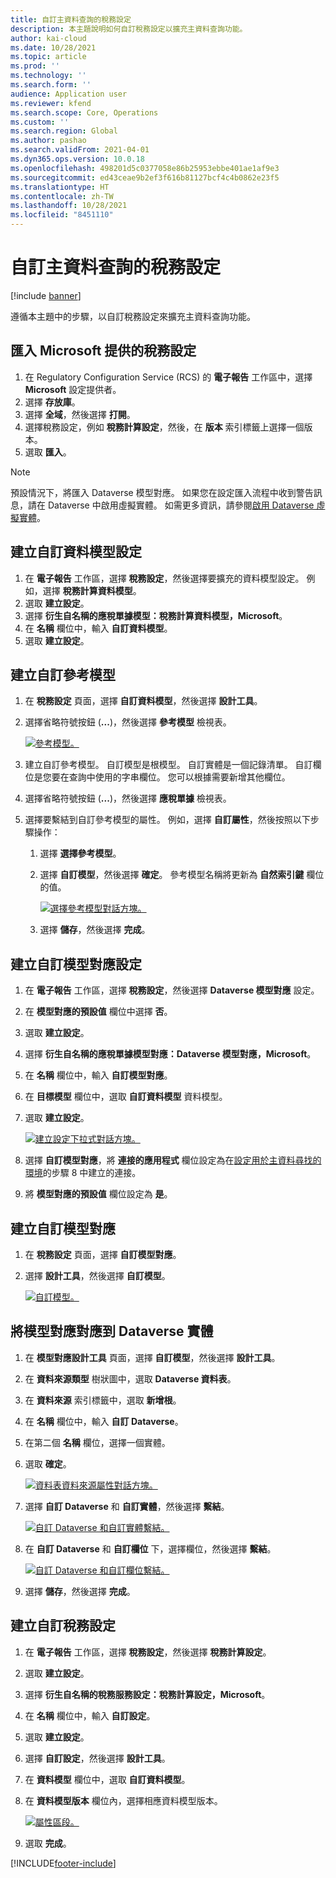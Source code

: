 ```yaml
---
title: 自訂主資料查詢的稅務設定
description: 本主題說明如何自訂稅務設定以擴充主資料查詢功能。
author: kai-cloud
ms.date: 10/28/2021
ms.topic: article
ms.prod: ''
ms.technology: ''
ms.search.form: ''
audience: Application user
ms.reviewer: kfend
ms.search.scope: Core, Operations
ms.custom: ''
ms.search.region: Global
ms.author: pashao
ms.search.validFrom: 2021-04-01
ms.dyn365.ops.version: 10.0.18
ms.openlocfilehash: 498201d5c0377058e86b25953ebbe401ae1af9e3
ms.sourcegitcommit: ed43ceae9b2ef3f616b81127bcf4c4b0862e23f5
ms.translationtype: HT
ms.contentlocale: zh-TW
ms.lasthandoff: 10/28/2021
ms.locfileid: "8451110"
---
```

# <a name="customize-tax-configurations-for-master-data-lookup"></a>自訂主資料查詢的稅務設定

[!include [banner](../includes/banner.md)]

遵循本主題中的步驟，以自訂稅務設定來擴充主資料查詢功能。

## <a name="import-a-tax-configuration-provided-by-microsoft"></a>匯入 Microsoft 提供的稅務設定

1. 在 Regulatory Configuration Service (RCS) 的 **電子報告** 工作區中，選擇 **Microsoft** 設定提供者。
2. 選擇 **存放庫**。
3. 選擇 **全域**，然後選擇 **打開**。
4. 選擇稅務設定，例如 **稅務計算設定**，然後，在 **版本** 索引標籤上選擇一個版本。
5. 選取 **匯入**。

> [!NOTE]
> 預設情況下，將匯入 Dataverse 模型對應。 如果您在設定匯入流程中收到警告訊息，請在 Dataverse 中啟用虛擬實體。 如需更多資訊，請參閱[啟用 Dataverse 虛擬實體](../../fin-ops-core/dev-itpro/power-platform/enable-virtual-entities.md)。

## <a name="create-a-customized-data-model-configuration"></a>建立自訂資料模型設定

1. 在 **電子報告** 工作區，選擇 **稅務設定**，然後選擇要擴充的資料模型設定。 例如，選擇 **稅務計算資料模型**。
2. 選取 **建立設定**。
3. 選擇 **衍生自名稱的應稅單據模型：稅務計算資料模型，Microsoft**。
4. 在 **名稱** 欄位中，輸入 **自訂資料模型**。
5. 選取 **建立設定**。

## <a name="create-customized-reference-models"></a>建立自訂參考模型

1. 在 **稅務設定** 頁面，選擇 **自訂資料模型**，然後選擇 **設計工具**。
2. 選擇省略符號按鈕 (**...**)，然後選擇 **參考模型** 檢視表。

    [![參考模型。](./media/pic2.png)](./media/pic2.png)

3. 建立自訂參考模型。 自訂模型是根模型。 自訂實體是一個記錄清單。 自訂欄位是您要在查詢中使用的字串欄位。 您可以根據需要新增其他欄位。
4. 選擇省略符號按鈕 (**...**)，然後選擇 **應稅單據** 檢視表。
5. 選擇要繫結到自訂參考模型的屬性。 例如，選擇 **自訂屬性**，然後按照以下步驟操作：

    1. 選擇 **選擇參考模型**。
    2. 選擇 **自訂模型**，然後選擇 **確定**。 參考模型名稱將更新為 **自然索引鍵** 欄位的值。

        [![選擇參考模型對話方塊。](./media/pic5.png)](./media/pic5.png)

    3. 選擇 **儲存**，然後選擇 **完成**。

## <a name="create-a-customized-model-mapping-configuration"></a>建立自訂模型對應設定

1. 在 **電子報告** 工作區，選擇 **稅務設定**，然後選擇 **Dataverse 模型對應** 設定。
2. 在 **模型對應的預設值** 欄位中選擇 **否**。
3. 選取 **建立設定**。
4. 選擇 **衍生自名稱的應稅單據模型對應：Dataverse 模型對應，Microsoft**。
5. 在 **名稱** 欄位中，輸入 **自訂模型對應**。
6. 在 **目標模型** 欄位中，選取 **自訂資料模型** 資料模型。
7. 選取 **建立設定**。

    [![建立設定下拉式對話方塊。](./media/pic6.png)](./media/pic6.png)

8. 選擇 **自訂模型對應**，將 **連接的應用程式** 欄位設定為在[設定用於主資料尋找的環境](tax-service-set-up-environment-master-data-lookup.md)的步驟 8 中建立的連接。
9. 將 **模型對應的預設值** 欄位設定為 **是**。

## <a name="create-customized-model-mappings"></a>建立自訂模型對應

1. 在 **稅務設定** 頁面，選擇 **自訂模型對應**。
2. 選擇 **設計工具**，然後選擇 **自訂模型**。

    [![自訂模型。](./media/pic8.png)](./media/pic8.png)

## <a name="map-a-model-mapping-to-a-dataverse-entity"></a>將模型對應對應到 Dataverse 實體

1. 在 **模型對應設計工具** 頁面，選擇 **自訂模型**，然後選擇 **設計工具**。
2. 在 **資料來源類型** 樹狀圖中，選取 **Dataverse 資料表**。
3. 在 **資料來源** 索引標籤中，選取 **新增根**。
4. 在 **名稱** 欄位中，輸入 **自訂 Dataverse**。
5. 在第二個 **名稱** 欄位，選擇一個實體。
6. 選取 **確定**。

    [![資料表資料來源屬性對話方塊。](./media/pic9.png)](./media/pic9.png)

7. 選擇 **自訂 Dataverse** 和 **自訂實體**，然後選擇 **繫結**。

    [![自訂 Dataverse 和自訂實體繫結。](./media/pic10.png)](./media/pic10.png)

8. 在 **自訂 Dataverse** 和 **自訂欄位** 下，選擇欄位，然後選擇 **繫結**。

    [![自訂 Dataverse 和自訂欄位繫結。](./media/pic11.png)](./media/pic11.png)

9. 選擇 **儲存**，然後選擇 **完成**。

## <a name="create-a-customized-tax-configuration"></a>建立自訂稅務設定

1. 在 **電子報告** 工作區，選擇 **稅務設定**，然後選擇 **稅務計算設定**。
2. 選取 **建立設定**。
3. 選擇 **衍生自名稱的稅務服務設定：稅務計算設定，Microsoft**。
4. 在 **名稱** 欄位中，輸入 **自訂設定**。
5. 選取 **建立設定**。
6. 選擇 **自訂設定**，然後選擇 **設計工具**。
7. 在 **資料模型** 欄位中，選取 **自訂資料模型**。
8. 在 **資料模型版本** 欄位內，選擇相應資料模型版本。

    [![屬性區段。](./media/pic13.png)](./media/pic13.png)

9. 選取 **完成**。

[!INCLUDE[footer-include](../../includes/footer-banner.md)]
